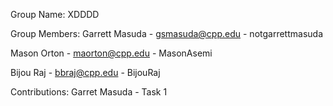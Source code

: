 Group Name:
XDDDD
 
Group Members:
Garrett Masuda - gsmasuda@cpp.edu - notgarrettmasuda

Mason Orton - maorton@cpp.edu - MasonAsemi

Bijou Raj - bbraj@cpp.edu - BijouRaj

Contributions:
Garret Masuda - Task 1

